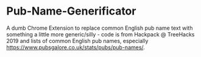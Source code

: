 # Pub-Name-Generificator
A dumb Chrome Extension to replace common English pub name text with something a little more generic/silly - code is from Hackpack @ TreeHacks 2019 and lists of common English pub names, especially https://www.pubsgalore.co.uk/stats/pubs/pub-names/.
